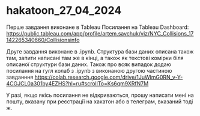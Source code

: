 # hakatoon_27_04_2024

Перше завдання виконане в Tableau
Посилання на Tableau Dashboard: https://public.tableau.com/app/profile/artem.savchuk/viz/NYC_Collisions_17142265340660/Collisionsinfo

Друге завдання виконане в .ipynb. Структура бази даних описана також там, запити написані там же в кінці, а також як текстові комірки біля описаної структури бази даних.
Також про всяк випадок додаю посилання на гугл колаб з .ipynb з виконаною другою частиною завданння
https://colab.research.google.com/drive/1JuWlmG0RN_v-Y-4CGJCL0a301by4EZHS?hl=ru#scrollTo=Ks6qm9XRfN7M

У разі, якщо якісь посилання не відкриваються, прошу написати мені на пошту, вказану при реєстрації на хакатон або в телеграм, вказаний тоді ж.
